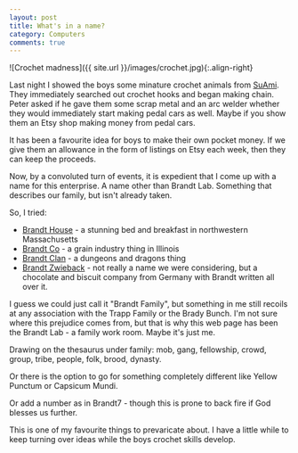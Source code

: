 ```yaml
---
layout: post
title: What's in a name?
category: Computers
comments: true
---
```


![Crochet madness]({{ site.url }}/images/crochet.jpg){:.align-right}

Last night I showed the boys some minature crochet animals from [SuAmi](https://www.etsy.com/shop/SuAmi). They immediately searched out crochet hooks and began making chain. Peter asked if he gave them some scrap metal and an arc welder whether they would immediately start making pedal cars as well. Maybe if you show them an Etsy shop making money from pedal cars.

It has been a favourite idea for boys to make their own pocket money.  If we give them an allowance in the form of listings on Etsy each week, then they can keep the proceeds.

Now, by a convoluted turn of events, it is expedient that I come up with a name for this enterprise.  A name other than Brandt Lab.  Something that describes our family, but isn't already taken.

So, I tried:

* [Brandt House](http://www.brandthouse.com/) - a stunning bed and breakfast in northwestern Massachusetts
* [Brandt Co](http://www.brandt.co/) - a grain industry thing in Illinois
* [Brandt Clan](http://gaiarpg.wikidot.com/the-brandt-clan) - a dungeons and dragons thing
* [Brandt Zwieback](http://www.brandt-zwieback.de/) - not really a name we were considering, but a chocolate and biscuit company from Germany with Brandt written all over it.

I guess we could just call it "Brandt Family", but something in me still recoils at any association with the Trapp Family or the Brady Bunch.  I'm not sure where this prejudice comes from, but that is why this web page has been the Brandt Lab - a family work room.  Maybe it's just me.

Drawing on the thesaurus under family: mob, gang, fellowship, crowd, group, tribe, people, folk, brood, dynasty.

Or there is the option to go for something completely different like Yellow Punctum or Capsicum Mundi.

Or add a number as in Brandt7 - though this is prone to back fire if God blesses us further.

This is one of my favourite things to prevaricate about.  I have a little while to keep turning over ideas while the boys crochet skills develop.

